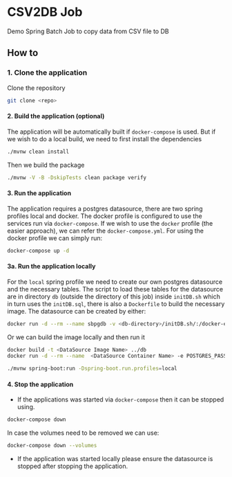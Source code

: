 # CSV2DB Job
Demo Spring Batch Job to copy data from CSV file to DB
## How to
### 1. Clone the application
Clone the repository
```bash
git clone <repo>
```
#### 2. Build the application (optional)
The application will be automatically built if `docker-compose` is used. But if we wish to do a local build, we need to first install the dependencies
```bash
./mvnw clean install
```
Then we build the package
```bash
./mvnw -V -B -DskipTests clean package verify
```
#### 3. Run the application
The application requires a postgres datasource, there are two spring profiles local and docker. The docker profile is configured to use the services run via `docker-compose`. If we wish to use the `docker` profile (the easier approach), we can refer the `docker-compose.yml`.
For using the docker profile we can simply run:
```bash
docker-compose up -d
```
#### 3a. Run the application locally
For the `local` spring profile we need to create our own postgres datasource and the necessary tables. The script to load these tables for the datasource are in directory `db` (outside the directory of this job) inside `initDB.sh` which in turn uses the `initDB.sql`, there is also a `Dockerfile` to build the necessary image. The datasource can be created by either:
```bash
docker run -d --rm --name sbpgdb -v <db-directory>/initDB.sh/:/docker-entrypoint-initdb.d/initDB.sh -v <db-directory>/initDB.sql:/home/data/initDB.sql -e POSTGRES_PASSWORD=root -p 5432:5432 postgres:12-alpine
```
Or we can build the image locally and then run it
```bash
docker build -t <DataSource Image Name> ../db
docker run -d --rm --name  <DataSource Container Name> -e POSTGRES_PASSWORD=root -p 5432:5432 postgres:12-alpine
```
```bash
./mvnw spring-boot:run -Dspring-boot.run.profiles=local
```

#### 4. Stop the application
- If the applications was started via `docker-compose` then it can be stopped using.
```bash
docker-compose down
```
In case the volumes need to be removed we can use:
```bash
docker-compose down --volumes
```
- If the application was started locally please ensure the datasource is stopped after stopping the application.